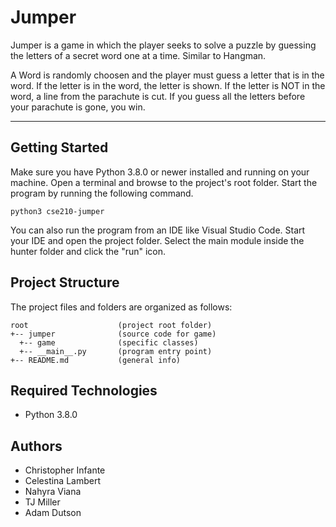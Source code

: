 # Jumper
Jumper is a game in which the player seeks to solve a puzzle by guessing the letters of a secret word one at a time. Similar to Hangman.

A Word is randomly choosen and the player must guess a letter that is in the word.
If the letter is in the word, the letter is shown.
If the letter is NOT in the word, a line from the parachute is cut.
If you guess all the letters before your parachute is gone, you win.


---
## Getting Started
Make sure you have Python 3.8.0 or newer installed and running on your machine. Open a terminal and browse to the project's root folder. Start the program by running the following command.
```
python3 cse210-jumper 
```
You can also run the program from an IDE like Visual Studio Code. Start your IDE and open the project folder. Select the main module inside the hunter folder and click the "run" icon.

## Project Structure
The project files and folders are organized as follows:
```
root                    (project root folder)
+-- jumper              (source code for game)
  +-- game              (specific classes)
  +-- __main__.py       (program entry point)
+-- README.md           (general info)
```

## Required Technologies
* Python 3.8.0

## Authors
* Christopher Infante
* Celestina Lambert
* Nahyra Viana
* TJ Miller
* Adam Dutson
